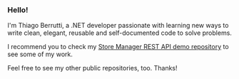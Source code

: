 ### Hello! 

I'm Thiago Berrutti, a .NET developer passionate with learning new ways to write clean, elegant, reusable and self-documented code to solve problems. 

I recommend you to check my [Store Manager REST API demo repository](https://github.com/ThiagoBerrutti/store-manager) to see some of my work.

Feel free to see my other public repositories, too. Thanks!




<!--
**ThiagoBerrutti/ThiagoBerrutti** is a ✨ _special_ ✨ repository because its `README.md` (this file) appears on your GitHub profile.

Here are some ideas to get you started:

- 🔭 I’m currently working on ...
- 🌱 I’m currently learning ...
- 👯 I’m looking to collaborate on ...
- 🤔 I’m looking for help with ...
- 💬 Ask me about ...
- 📫 How to reach me: ...
- 😄 Pronouns: ...
- ⚡ Fun fact: ...
-->
